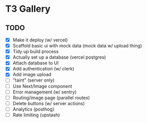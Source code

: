 # T3 Gallery

## TODO

- [x] Make it deploy (w/ vercel)
- [x] Scaffold basic ui with mock data (mock data w/ upload thing)
- [x] Tidy up build process
- [x] Actually set up a database (vercel postgres)
- [x] Attach database to UI
- [x] Add authentication (w/ clerk)
- [x] Add image upload
- [ ] "taint" (server only)
- [ ] Use Next/Image component
- [ ] Error management (w/ sentry)
- [ ] Routing/image page (parallel routes)
- [ ] Delete buttons (w/ server actions)
- [ ] Analytics (posthog)
- [ ] Rate limiting (upstash)
